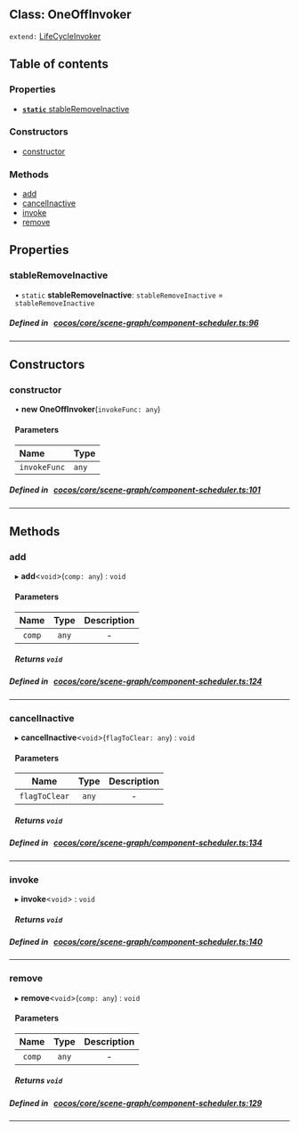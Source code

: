 
## Class: OneOffInvoker


`extend:`
[LifeCycleInvoker](docs/en/scene-graph/Class/LifeCycleInvoker.md)










<div class="table-of-content">
<h2>Table of contents</h2>


### Properties

- [ **`static`**  stableRemoveInactive](#stableRemoveInactive)

### Constructors

- [ constructor](#constructor)

### Methods

- [ add](#add)
- [ cancelInactive](#cancelInactive)
- [ invoke](#invoke)
- [ remove](#remove)
</div>

## Properties


### stableRemoveInactive
<div style="margin-left: 10px;">




• `static` **stableRemoveInactive**:
`stableRemoveInactive`  = `stableRemoveInactive`
</div>

##### Defined in &nbsp;   [cocos/core/scene-graph/component-scheduler.ts:96](https://github.com/cocos-creator/engine/blob/c7bf6b8a9/cocos/core/scene-graph/component-scheduler.ts#L96)&nbsp;


___

<!---->
## Constructors


### constructor
<div style="margin-left: 10px;">

• **new OneOffInvoker**(`invokeFunc: any`)

#### Parameters
| Name | Type |
| :------ | :------ |
| `invokeFunc` | `any` |





</div>

##### Defined in &nbsp;   [cocos/core/scene-graph/component-scheduler.ts:101](https://github.com/cocos-creator/engine/blob/c7bf6b8a9/cocos/core/scene-graph/component-scheduler.ts#L101)&nbsp;


---

<!---->
## Methods

### add
<div style="margin-left: 10px;">

▸   **add**<`void`\>(`comp: any`) : `void`




<!---->
<!--    #### Returns `void` -->
<!---->

#### Parameters

| Name | Type | Description |
| :------: | :------: | :------: |
| `comp` | `any` | - |



##### Returns `void`




</div>

##### Defined in &nbsp;   [cocos/core/scene-graph/component-scheduler.ts:124](https://github.com/cocos-creator/engine/blob/c7bf6b8a9/cocos/core/scene-graph/component-scheduler.ts#L124)&nbsp;
___
### cancelInactive
<div style="margin-left: 10px;">

▸   **cancelInactive**<`void`\>(`flagToClear: any`) : `void`




<!---->
<!--    #### Returns `void` -->
<!---->

#### Parameters

| Name | Type | Description |
| :------: | :------: | :------: |
| `flagToClear` | `any` | - |



##### Returns `void`




</div>

##### Defined in &nbsp;   [cocos/core/scene-graph/component-scheduler.ts:134](https://github.com/cocos-creator/engine/blob/c7bf6b8a9/cocos/core/scene-graph/component-scheduler.ts#L134)&nbsp;
___
### invoke
<div style="margin-left: 10px;">

▸   **invoke**<`void`\> : `void`




<!---->
<!--    #### Returns `void` -->
<!---->


##### Returns `void`




</div>

##### Defined in &nbsp;   [cocos/core/scene-graph/component-scheduler.ts:140](https://github.com/cocos-creator/engine/blob/c7bf6b8a9/cocos/core/scene-graph/component-scheduler.ts#L140)&nbsp;
___
### remove
<div style="margin-left: 10px;">

▸   **remove**<`void`\>(`comp: any`) : `void`




<!---->
<!--    #### Returns `void` -->
<!---->

#### Parameters

| Name | Type | Description |
| :------: | :------: | :------: |
| `comp` | `any` | - |



##### Returns `void`




</div>

##### Defined in &nbsp;   [cocos/core/scene-graph/component-scheduler.ts:129](https://github.com/cocos-creator/engine/blob/c7bf6b8a9/cocos/core/scene-graph/component-scheduler.ts#L129)&nbsp;
___
<!---->



